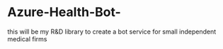 # Azure-Health-Bot-
this will be my R&amp;D library to create a bot service for small independent medical firms 
